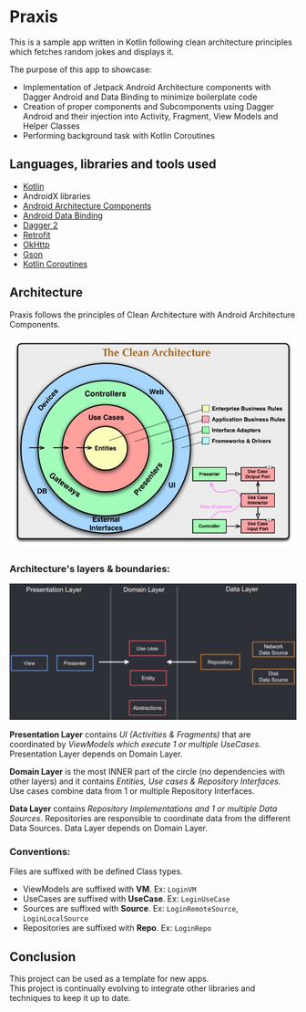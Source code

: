 
# Praxis  
  
This is a sample app written in Kotlin following clean architecture principles which fetches random jokes and displays it.  

The purpose of this app to showcase:  
 - Implementation of Jetpack Android Architecture components with Dagger Android and Data Binding to minimize boilerplate code  
 - Creation of proper components and Subcomponents using Dagger Android and their injection into Activity, Fragment, View Models and Helper Classes  
 - Performing background task with Kotlin Coroutines  
  
## Languages, libraries and tools used  
- [Kotlin](https://kotlinlang.org/)
 - AndroidX libraries  
 - [Android Architecture Components](https://developer.android.com/topic/libraries/architecture)  
 - [Android Data Binding](https://developer.android.com/topic/libraries/data-binding)
 - [Dagger 2](https://github.com/google/dagger)  
 - [Retrofit](http://square.github.io/retrofit/)
 - [OkHttp](http://square.github.io/okhttp/)
 - [Gson](https://github.com/google/gson)  
 - [Kotlin Coroutines](https://developer.android.com/kotlin/coroutines)  

## Architecture
Praxis follows the principles of Clean Architecture with Android Architecture Components.

<img src="art/clean-architecture.jpg" />  

### Architecture's layers & boundaries:

<img src="art/architecture.png" />

**Presentation Layer**  contains  _UI (Activities & Fragments)_  that are coordinated by  _ViewModels which execute 1 or multiple UseCases._  Presentation Layer depends on Domain Layer.

**Domain Layer** is the most INNER part of the circle (no dependencies with other layers) and it contains _Entities, Use cases & Repository Interfaces._ Use cases combine data from 1 or multiple Repository Interfaces.

**Data Layer**  contains  _Repository Implementations and 1 or multiple Data Sources._  Repositories are responsible to coordinate data from the different Data Sources. Data Layer depends on Domain Layer.
  
### Conventions:
Files are suffixed with be defined Class types.
 - ViewModels are suffixed with **VM**. Ex: `LoginVM`  
 - UseCases are suffixed with **UseCase**. Ex: `LoginUseCase`  
 - Sources are suffixed with **Source**. Ex: `LoginRemoteSource`, `LoginLocalSource`  
 - Repositories are suffixed with **Repo**. Ex: `LoginRepo`  
  
## Conclusion  
This project can be used as a template for new apps.  
This project is continually evolving to integrate other libraries and techniques to keep it up to date.
  